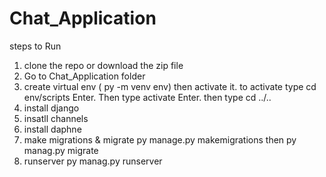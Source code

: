 # Chat_Application
 
steps to Run

1. clone the repo or download the zip file
2. Go to Chat_Application folder
3. create virtual env ( py -m venv env) then activate it. to activate type cd env/scripts Enter. Then type activate Enter. then type  cd ../.. 
4. install django 
5. insatll channels
6. install daphne
7. make migrations & migrate py manage.py makemigrations then py manag.py migrate 
8. runserver py manag.py runserver



